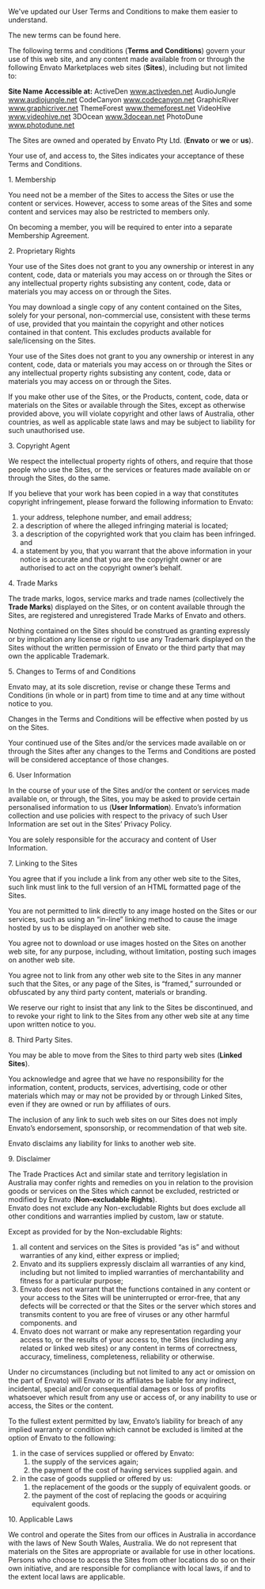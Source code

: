 We've updated our User Terms and Conditions to make them easier to understand.

The new terms can be found here.

The following terms and conditions (**Terms and Conditions**) govern your use of this web site, and any content made available from or through the following Envato Marketplaces web sites (**Sites**), including but not limited to:

**Site Name** **Accessible at:** ActiveDen www.activeden.net AudioJungle www.audiojungle.net CodeCanyon www.codecanyon.net GraphicRiver www.graphicriver.net ThemeForest www.themeforest.net VideoHive www.videohive.net 3DOcean www.3docean.net PhotoDune www.photodune.net

The Sites are owned and operated by Envato Pty Ltd. (**Envato** or **we** or **us**).

Your use of, and access to, the Sites indicates your acceptance of these Terms and Conditions.

1\. Membership

You need not be a member of the Sites to access the Sites or use the content or services. However, access to some areas of the Sites and some content and services may also be restricted to members only.

On becoming a member, you will be required to enter into a separate Membership Agreement.

2\. Proprietary Rights

Your use of the Sites does not grant to you any ownership or interest in any content, code, data or materials you may access on or through the Sites or any intellectual property rights subsisting any content, code, data or materials you may access on or through the Sites.

You may download a single copy of any content contained on the Sites, solely for your personal, non-commercial use, consistent with these terms of use, provided that you maintain the copyright and other notices contained in that content. This excludes products available for sale/licensing on the Sites.

Your use of the Sites does not grant to you any ownership or interest in any content, code, data or materials you may access on or through the Sites or any intellectual property rights subsisting any content, code, data or materials you may access on or through the Sites.

If you make other use of the Sites, or the Products, content, code, data or materials on the Sites or available through the Sites, except as otherwise provided above, you will violate copyright and other laws of Australia, other countries, as well as applicable state laws and may be subject to liability for such unauthorised use.

3\. Copyright Agent

We respect the intellectual property rights of others, and require that those people who use the Sites, or the services or features made available on or through the Sites, do the same.

If you believe that your work has been copied in a way that constitutes copyright infringement, please forward the following information to Envato:

1.  your address, telephone number, and email address;
2.  a description of where the alleged infringing material is located;
3.  a description of the copyrighted work that you claim has been infringed. and
4.  a statement by you, that you warrant that the above information in your notice is accurate and that you are the copyright owner or are authorised to act on the copyright owner’s behalf.

4\. Trade Marks

The trade marks, logos, service marks and trade names (collectively the **Trade Marks**) displayed on the Sites, or on content available through the Sites, are registered and unregistered Trade Marks of Envato and others.

Nothing contained on the Sites should be construed as granting expressly or by implication any license or right to use any Trademark displayed on the Sites without the written permission of Envato or the third party that may own the applicable Trademark.

5\. Changes to Terms of and Conditions

Envato may, at its sole discretion, revise or change these Terms and Conditions (in whole or in part) from time to time and at any time without notice to you.

Changes in the Terms and Conditions will be effective when posted by us on the Sites.

Your continued use of the Sites and/or the services made available on or through the Sites after any changes to the Terms and Conditions are posted will be considered acceptance of those changes.

6\. User Information

In the course of your use of the Sites and/or the content or services made available on, or through, the Sites, you may be asked to provide certain personalised information to us (**User Information**). Envato’s information collection and use policies with respect to the privacy of such User Information are set out in the Sites’ Privacy Policy.

You are solely responsible for the accuracy and content of User Information.

7\. Linking to the Sites

You agree that if you include a link from any other web site to the Sites, such link must link to the full version of an HTML formatted page of the Sites.

You are not permitted to link directly to any image hosted on the Sites or our services, such as using an “in-line” linking method to cause the image hosted by us to be displayed on another web site.

You agree not to download or use images hosted on the Sites on another web site, for any purpose, including, without limitation, posting such images on another web site.

You agree not to link from any other web site to the Sites in any manner such that the Sites, or any page of the Sites, is “framed,” surrounded or obfuscated by any third party content, materials or branding.

We reserve our right to insist that any link to the Sites be discontinued, and to revoke your right to link to the Sites from any other web site at any time upon written notice to you.

8\. Third Party Sites.

You may be able to move from the Sites to third party web sites (**Linked Sites**).

You acknowledge and agree that we have no responsibility for the information, content, products, services, advertising, code or other materials which may or may not be provided by or through Linked Sites, even if they are owned or run by affiliates of ours.

The inclusion of any link to such web sites on our Sites does not imply Envato’s endorsement, sponsorship, or recommendation of that web site.

Envato disclaims any liability for links to another web site.

9\. Disclaimer

The Trade Practices Act and similar state and territory legislation in Australia may confer rights and remedies on you in relation to the provision goods or services on the Sites which cannot be excluded, restricted or modified by Envato (**Non-excludable Rights**).  
Envato does not exclude any Non-excludable Rights but does exclude all other conditions and warranties implied by custom, law or statute.

Except as provided for by the Non-excludable Rights:

1.  all content and services on the Sites is provided “as is” and without warranties of any kind, either express or implied;
2.  Envato and its suppliers expressly disclaim all warranties of any kind, including but not limited to implied warranties of merchantability and fitness for a particular purpose;
3.  Envato does not warrant that the functions contained in any content or your access to the Sites will be uninterrupted or error-free, that any defects will be corrected or that the Sites or the server which stores and transmits content to you are free of viruses or any other harmful components. and
4.  Envato does not warrant or make any representation regarding your access to, or the results of your access to, the Sites (including any related or linked web sites) or any content in terms of correctness, accuracy, timeliness, completeness, reliability or otherwise.

Under no circumstances (including but not limited to any act or omission on the part of Envato) will Envato or its affiliates be liable for any indirect, incidental, special and/or consequential damages or loss of profits whatsoever which result from any use or access of, or any inability to use or access, the Sites or the content.

To the fullest extent permitted by law, Envato’s liability for breach of any implied warranty or condition which cannot be excluded is limited at the option of Envato to the following:

1.  in the case of services supplied or offered by Envato:
    1.  the supply of the services again;
    2.  the payment of the cost of having services supplied again. and
2.  in the case of goods supplied or offered by us:
    1.  the replacement of the goods or the supply of equivalent goods. or
    2.  the payment of the cost of replacing the goods or acquiring equivalent goods.

10\. Applicable Laws

We control and operate the Sites from our offices in Australia in accordance with the laws of New South Wales, Australia. We do not represent that materials on the Sites are appropriate or available for use in other locations. Persons who choose to access the Sites from other locations do so on their own initiative, and are responsible for compliance with local laws, if and to the extent local laws are applicable.
